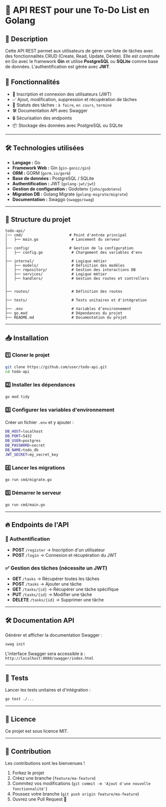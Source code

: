# 📌 API REST pour une To-Do List en Golang

## 📖 Description
Cette API REST permet aux utilisateurs de gérer une liste de tâches avec des fonctionnalités CRUD (Create, Read, Update, Delete). Elle est construite en Go avec le framework **Gin** et utilise **PostgreSQL** ou **SQLite** comme base de données. L'authentification est gérée avec **JWT**.

## 🚀 Fonctionnalités
- 🔑 Inscription et connexion des utilisateurs (JWT)
- ✅ Ajout, modification, suppression et récupération de tâches
- 📌 Statuts des tâches : `à faire`, `en cours`, `terminé`
- 🛠️ Documentation API avec Swagger
- 🔒 Sécurisation des endpoints
- 📦 Stockage des données avec PostgreSQL ou SQLite

---

## 🛠️ Technologies utilisées
- **Langage :** Go
- **Framework Web :** Gin (`gin-gonic/gin`)
- **ORM :** GORM (`gorm.io/gorm`)
- **Base de données :** PostgreSQL / SQLite
- **Authentification :** JWT (`golang-jwt/jwt`)
- **Gestion de configuration :** Godotenv (`joho/godotenv`)
- **Migration DB :** Golang Migrate (`golang-migrate/migrate`)
- **Documentation :** Swaggo (`swaggo/swag`)

---

## 📁 Structure du projet
```
todo-api/
│── cmd/                     # Point d'entrée principal
│   ├── main.go               # Lancement du serveur
│
├── config/                  # Gestion de la configuration
│   ├── config.go             # Chargement des variables d'env
│
├── internal/                 # Logique métier
│   ├── models/               # Définition des modèles
│   ├── repository/           # Gestion des interactions DB
│   ├── services/             # Logique métier
│   ├── handlers/             # Gestion des routes et controllers
│
│
├── routes/                   # Définition des routes
│
├── tests/                    # Tests unitaires et d'intégration
│
├── .env                      # Variables d’environnement
├── go.mod                    # Dépendances du projet
├── README.md                 # Documentation du projet
```

---

## 📥 Installation
### 1️⃣ Cloner le projet
```sh
git clone https://github.com/user/todo-api.git
cd todo-api
```
### 2️⃣ Installer les dépendances
```sh
go mod tidy
```
### 3️⃣ Configurer les variables d'environnement
Créer un fichier `.env` et y ajouter :
```sh
DB_HOST=localhost
DB_PORT=5432
DB_USER=postgres
DB_PASSWORD=secret
DB_NAME=todo_db
JWT_SECRET=my_secret_key
```
### 4️⃣ Lancer les migrations
```sh
go run cmd/migrate.go
```
### 5️⃣ Démarrer le serveur
```sh
go run cmd/main.go
```

---

## 🔥 Endpoints de l'API
### 🔑 Authentification
- **POST** `/register` → Inscription d'un utilisateur
- **POST** `/login` → Connexion et récupération du JWT

### ✅ Gestion des tâches (nécessite un JWT)
- **GET** `/tasks` → Récupérer toutes les tâches
- **POST** `/tasks` → Ajouter une tâche
- **GET** `/tasks/{id}` → Récupérer une tâche spécifique
- **PUT** `/tasks/{id}` → Modifier une tâche
- **DELETE** `/tasks/{id}` → Supprimer une tâche

---

## 🛠️ Documentation API
Générer et afficher la documentation Swagger :
```sh
swag init
```
L'interface Swagger sera accessible à : `http://localhost:8080/swagger/index.html`

---

## 🧪 Tests
Lancer les tests unitaires et d'intégration :
```sh
go test ./...
```

---

## 📝 Licence
Ce projet est sous licence MIT.

---

## 🤝 Contribution
Les contributions sont les bienvenues !
1. Forkez le projet
2. Créez une branche (`feature/ma-feature`)
3. Commitez vos modifications (`git commit -m 'Ajout d'une nouvelle fonctionnalité'`)
4. Poussez votre branche (`git push origin feature/ma-feature`)
5. Ouvrez une Pull Request 🚀


